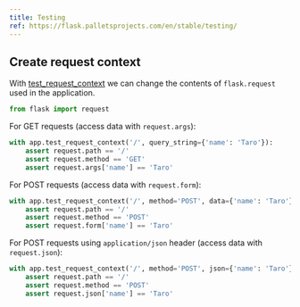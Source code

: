 ```yaml
---
title: Testing
ref: https://flask.palletsprojects.com/en/stable/testing/
---
```


## Create request context

With [test_request_context](https://flask.palletsprojects.com/en/stable/api/#flask.Flask.test_request_context)
we can change the contents of `flask.request` used in the application.

```python
from flask import request
```

For GET requests (access data with `request.args`):

```python
with app.test_request_context('/', query_string={'name': 'Taro'}):
    assert request.path == '/'
    assert request.method == 'GET'
    assert request.args['name'] == 'Taro'
```

For POST requests (access data with `request.form`):

```python
with app.test_request_context('/', method='POST', data={'name': 'Taro'}):
    assert request.path == '/'
    assert request.method == 'POST'
    assert request.form['name'] == 'Taro'
```

For POST requests using `application/json` header (access data with `request.json`):

```python
with app.test_request_context('/', method='POST', json={'name': 'Taro'}):
    assert request.path == '/'
    assert request.method == 'POST'
    assert request.json['name'] == 'Taro'
```
